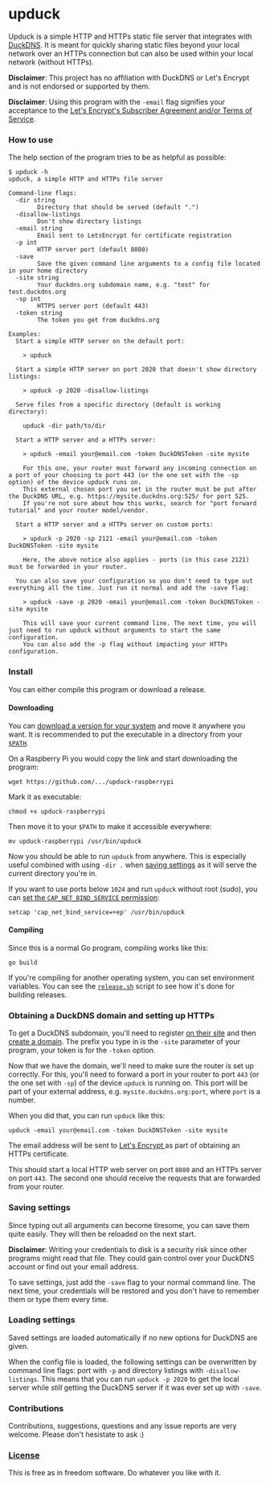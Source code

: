 # upduck
Upduck is a simple HTTP and HTTPs static file server that integrates with [DuckDNS](https://www.duckdns.org/). It is meant for quickly sharing static files beyond your local network over an HTTPs connection but can also be used within your local network (without HTTPs).

**Disclaimer**: This project has no affiliation with DuckDNS or Let's Encrypt and is not endorsed or supported by them.

**Disclaimer**: Using this program with the `-email` flag signifies your acceptance to the [Let's Encrypt's Subscriber Agreement and/or Terms of Service](https://letsencrypt.org/repository/).

### How to use
The help section of the program tries to be as helpful as possible:

```
$ upduck -h
upduck, a simple HTTP and HTTPs file server

Command-line flags:
  -dir string
    	Directory that should be served (default ".")
  -disallow-listings
    	Don't show directory listings
  -email string
    	Email sent to LetsEncrypt for certificate registration
  -p int
    	HTTP server port (default 8080)
  -save
    	Save the given command line arguments to a config file located in your home directory
  -site string
    	Your duckdns.org subdomain name, e.g. "test" for test.duckdns.org
  -sp int
    	HTTPS server port (default 443)
  -token string
    	The token you get from duckdns.org

Examples:
  Start a simple HTTP server on the default port:

    > upduck 

  Start a simple HTTP server on port 2020 that doesn't show directory listings:

    > upduck -p 2020 -disallow-listings

  Serve files from a specific directory (default is working directory):

    upduck -dir path/to/dir

  Start a HTTP server and a HTTPs server:

    > upduck -email your@email.com -token DuckDNSToken -site mysite

    For this one, your router must forward any incoming connection on a port of your choosing to port 443 (or the one set with the -sp option) of the device upduck runs on. 
    This external chosen port you set in the router must be put after the DuckDNS URL, e.g. https://mysite.duckdns.org:525/ for port 525.
    If you're not sure about how this works, search for "port forward tutorial" and your router model/vendor.

  Start a HTTP server and a HTTPs server on custom ports:

    > upduck -p 2020 -sp 2121 -email your@email.com -token DuckDNSToken -site mysite

    Here, the above notice also applies - ports (in this case 2121) must be forwarded in your router.

  You can also save your configuration so you don't need to type out everything all the time. Just run it normal and add the -save flag:

    > upduck -save -p 2020 -email your@email.com -token DuckDNSToken -site mysite

    This will save your current command line. The next time, you will just need to run upduck without arguments to start the same configuration.
    You can also add the -p flag without impacting your HTTPs configuration.
```

### Install
You can either compile this program or download a release.

#### Downloading
You can [download a version for your system](https://github.com/xarantolus/upduck/releases/latest) and move it anywhere you want. It is recommended to put the executable in a directory from your [`$PATH`](https://superuser.com/a/284351).

On a Raspberry Pi you would copy the link and start downloading the program:

    wget https://github.com/.../upduck-raspberrypi

Mark it as executable:

    chmod +x upduck-raspberrypi

Then move it to your `$PATH` to make it accessible everywhere:

    mv upduck-raspberrypi /usr/bin/upduck

Now you should be able to run `upduck` from anywhere. This is especially useful combined with using `-dir .` when [saving settings](#saving-settings) as it will serve the current directory you're in.

If you want to use ports below `1024` and run `upduck` without root (sudo), you can [set the `CAP_NET_BIND_SERVICE` permission](https://stackoverflow.com/a/414258):

    setcap 'cap_net_bind_service=+ep' /usr/bin/upduck

#### Compiling
Since this is a normal Go program, compiling works like this:

    go build

If you're compiling for another operating system, you can set environment variables. You can see the [`release.sh`](release.sh) script to see how it's done for building releases.

### Obtaining a DuckDNS domain and setting up HTTPs
To get a DuckDNS subdomain, you'll need to register [on their site](https://www.duckdns.org) and then [create a domain](https://www.duckdns.org/domains). The prefix you type in is the `-site` parameter of your program, your token is for the `-token` option.

Now that we have the domain, we'll need to make sure the router is set up correctly. For this, you'll need to forward a port in your router to port `443` (or the one set with `-sp`) of the device `upduck` is running on. This port will be part of your external address, e.g. `mysite.duckdns.org:port`, where `port` is a number.

When you did that, you can run `upduck` like this:

    upduck -email your@email.com -token DuckDNSToken -site mysite

The email address will be sent to [Let's Encrypt ](https://letsencrypt.org/) as part of obtaining an HTTPs certificate.

This should start a local HTTP web server on port `8080` and an HTTPs server on port `443`. The second one should receive the requests that are forwarded from your router.

### Saving settings
Since typing out all arguments can become tiresome, you can save them quite easily. They will then be reloaded on the next start.

**Disclaimer**: Writing your credentials to disk is a security risk since other programs might read that file. They could gain control over your DuckDNS account or find out your email address.

To save settings, just add the `-save` flag to your normal command line. The next time, your credentials will be restored and you don't have to remember them or type them every time.

### Loading settings
Saved settings are loaded automatically if no new options for DuckDNS are given.

When the config file is loaded, the following settings can be overwritten by command line flags: port with `-p` and directory listings with `-disallow-listings`. This means that you can run `upduck -p 2020` to get the local server while *still* getting the DuckDNS server if it was ever set up with `-save`.

### Contributions
Contributions, suggestions, questions and any issue reports are very welcome. Please don't hesistate to ask :)

### [License](LICENSE)
This is free as in freedom software. Do whatever you like with it.